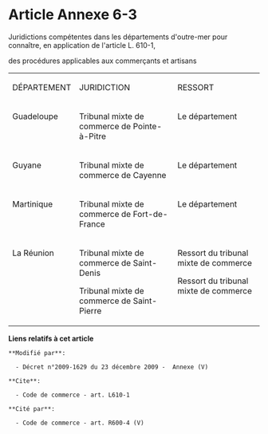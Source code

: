 # Article Annexe 6-3

Juridictions compétentes dans les départements d'outre-mer pour connaître, en application de l'article L. 610-1,

des procédures applicables aux commerçants et artisans 

<table>
  <tbody>
    <tr>
      <td valign="top" align="left">

DÉPARTEMENT 

</td>
      <td valign="top" align="left">

JURIDICTION 

</td>
      <td valign="top" colspan="2" align="left">

RESSORT 

</td>
    </tr>
    <tr>
      <td valign="top" align="left">

Guadeloupe 

</td>
      <td align="left" valign="top">

Tribunal mixte de commerce de Pointe-à-Pitre 

</td>
      <td valign="top" align="left">

Le département 

</td>
    </tr>
    <tr>
      <td valign="top" align="left">

Guyane 

</td>
      <td align="left" valign="top">

Tribunal mixte de commerce de Cayenne 

</td>
      <td valign="top" align="left">

Le département 

</td>
    </tr>
    <tr>
      <td align="left" valign="top">

Martinique 

</td>
      <td align="left" valign="top">

Tribunal mixte de commerce de Fort-de-France 

</td>
      <td align="left" valign="top">

Le département 

</td>
    </tr>
    <tr>
      <td align="left" valign="top">

La Réunion 

</td>
      <td valign="top" align="left">

Tribunal mixte de commerce de Saint-Denis 

Tribunal mixte de commerce de Saint-Pierre 

</td>
      <td align="left" valign="top">

Ressort du tribunal mixte de commerce 

Ressort du tribunal mixte de commerce

</td>
    </tr>
  </tbody>
</table>

**Liens relatifs à cet article**

	**Modifié par**:

	  - Décret n°2009-1629 du 23 décembre 2009 -  Annexe (V)

	**Cite**:

	  - Code de commerce - art. L610-1

	**Cité par**:

	  - Code de commerce - art. R600-4 (V)

